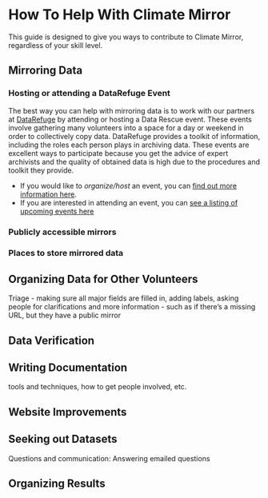 # How To Help With Climate Mirror
This guide is designed to give you ways to contribute to Climate Mirror, regardless of your skill level.


## Mirroring Data
### Hosting or attending a DataRefuge Event
The best way you can help with mirroring data is to work with our partners at [DataRefuge](http://www.ppehlab.org/datarefuge)
by attending or hosting a Data Rescue event. These events involve gathering many volunteers into a space for a day or weekend
in order to collectively copy data. DataRefuge provides a toolkit of information, including the roles each person plays in
archiving data. These events are excellent ways to participate because you get the advice of expert archivists and the quality
of obtained data is high due to the procedures and toolkit they provide. 

 * If you would like to *organize/host* an event, you can [find out more information here](http://www.ppehlab.org/datarescue). 
 * If you are interested in attending an event, you can [see a listing of upcoming events here](http://www.ppehlab.org/datarefuge)
 
### Publicly accessible mirrors

### Places to store mirrored data

## Organizing Data for Other Volunteers
Triage - making sure all major fields are filled in, adding labels, asking people for clarifications and more information - such as if there’s a missing URL, but they have a public mirror

## Data Verification


## Writing Documentation
tools and techniques, how to get people involved, etc.

## Website Improvements


## Seeking out Datasets

Questions and communication: Answering emailed questions

## Organizing Results

